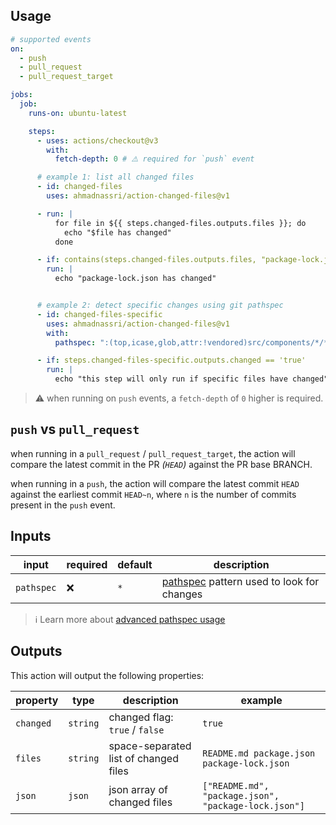 ## Usage

```yaml
# supported events
on:
  - push
  - pull_request
  - pull_request_target

jobs:
  job:
    runs-on: ubuntu-latest

    steps:
      - uses: actions/checkout@v3
        with:
          fetch-depth: 0 # ⚠️ required for `push` event

      # example 1: list all changed files
      - id: changed-files
        uses: ahmadnassri/action-changed-files@v1

      - run: |
          for file in ${{ steps.changed-files.outputs.files }}; do
            echo "$file has changed"
          done

      - if: contains(steps.changed-files.outputs.files, "package-lock.json")
        run: |
          echo "package-lock.json has changed"


      # example 2: detect specific changes using git pathspec
      - id: changed-files-specific
        uses: ahmadnassri/action-changed-files@v1
        with:
          pathspec: ":(top,icase,glob,attr:!vendored)src/components/*/*.jsx"

      - if: steps.changed-files-specific.outputs.changed == 'true'
        run: |
          echo "this step will only run if specific files have changed"
```

> ⚠️ when running on `push` events, a `fetch-depth` of `0` higher is required.

## `push` vs `pull_request`

when running in a `pull_request` / `pull_request_target`, the action will compare the latest commit in the PR _(`HEAD`)_ against the PR base BRANCH.

when running in a `push`, the action will compare the latest commit `HEAD` against the earliest commit `HEAD~n`, where `n` is the number of commits present in the `push` event.

## Inputs

| input       | required | default        | description                                   |
| ----------- | -------- | -------------- | --------------------------------------------- |
| `pathspec`  | ❌       | `*`            | [pathspec][] pattern used to look for changes |

> ℹ️ Learn more about [advanced pathspec usage](https://css-tricks.com/git-pathspecs-and-how-to-use-them/)

## Outputs

This action will output the following properties:

<!-- markdownlint-capture -->
<!-- markdownlint-disable MD034 -->
| property  | type     | description                           | example                                               |
| ----------| -------- | ------------------------------------- | ----------------------------------------------------- |
| `changed` | `string` | changed flag: `true` / `false`        | `true`                                                |
| `files`   | `string` | space-separated list of changed files | `README.md package.json package-lock.json`            |
| `json`    | `json`   | json array of changed files           | `["README.md", "package.json", "package-lock.json"]`  |

[pathspec]: https://git-scm.com/docs/gitglossary#Documentation/gitglossary.txt-aiddefpathspecapathspec
